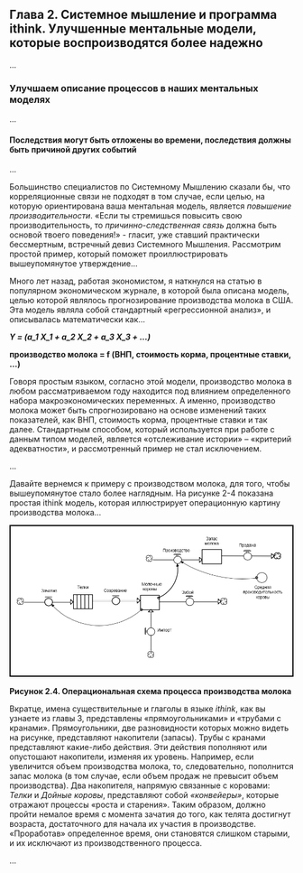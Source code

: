 ## Глава 2. Системное мышление и программа ithink. Улучшенные ментальные модели, которые воспроизводятся более надежно

...


### Улучшаем описание процессов в наших ментальных моделях

...

#### Последствия могут быть отложены во времени, последствия должны быть причиной других событий
...

Большинство специалистов по Системному Мышлению сказали бы, что корреляционные связи не подходят в том случае, если целью, на которую ориентирована ваша ментальная модель, является *повышение производительности*. «Если ты стремишься повысить свою производительность, то *причинно-следственная связь* должна быть основой твоего поведения!» - гласит, уже ставший практически бессмертным, встречный девиз Системного Мышления. Рассмотрим простой пример, который поможет проиллюстрировать вышеупомянутое утверждение…

Много лет назад, работая экономистом, я наткнулся на статью в популярном экономическом журнале, в которой была описана модель, целью которой являлось прогнозирование производства молока в США. Эта модель являла собой стандартный
«регрессионной анализ», и описывалась математически как…

***Y = (a_1 X_1 + a_2 X_2 + a_3 X_3 + …)***

**производство молока = f (ВНП, стоимость корма, процентные ставки, …)**

Говоря простым языком, согласно этой модели, производство молока в любом рассматриваемом году находится под влиянием определенного набора макроэкономических переменных. А именно, производство молока может быть спрогнозировано на основе изменений таких показателей, как ВНП, стоимость корма, процентные ставки и так далее. Стандартным способом, который используется при работе с данным типом моделей, является
«отслеживание истории» – «критерий адекватности», и рассмотренный пример не стал исключением.

...

Давайте вернемся к примеру с производством молока, для того, чтобы вышеупомянутое стало более наглядным. На рисунке 2-4 показана простая ithink модель, которая иллюстрирует операционную картину производства молока…

![Рисунок 2.4](figure02-04.png)

**Рисунок 2.4. Операциональная схема процесса производства молока**

Вкратце, имена существительные и глаголы в языке *ithink*, как вы узнаете из главы 3, представлены «прямоугольниками» и «трубами с кранами». Прямоугольники, две разновидности которых можно видеть на рисунке, представляют накопители (запасы). Трубы с кранами представляют какие-либо действия. Эти действия пополняют или опустошают накопители, изменяя их уровень. Например, если увеличится объем производства молока, то, следовательно, пополнится запас молока (в том случае, если объем продаж не превысит объем производства). Два накопителя, напрямую связанные с коровами: *Телки* и *Дойные коровы*, представляют собой *«конвейеры»*, которые отражают процессы «роста и старения». Таким образом, должно пройти немалое время с момента зачатия до того, как телята достигнут возраста, достаточного для начала их участия в производстве. «Проработав» определенное время, они становятся слишком старыми, и их исключают из производственного процесса.

...
